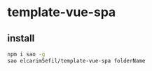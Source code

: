 # template-vue-spa

## install

```bash
npm i sao -g
sao elcarim5efil/template-vue-spa folderName
```
